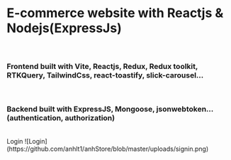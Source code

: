 <h1>E-commerce website with Reactjs & Nodejs(ExpressJs)</h1>
<br/>
<h3>Frontend built with Vite, Reactjs, Redux, Redux toolkit, RTKQuery, TailwindCss, react-toastify, slick-carousel...</h3>
<br/>
<h3>Backend built with ExpressJS, Mongoose, jsonwebtoken... (authentication, authorization)</h3>
<br />
Login
![Login](https://github.com/anhlt1/anhStore/blob/master/uploads/signin.png)
